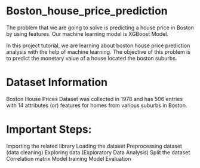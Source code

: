 # Boston_house_price_prediction
The problem that we are going to solve is predicting a house price in Boston by using features. Our machine learning model is XGBoost Model.

In this project tutorial, we are learning about boston house price prediction analysis with the help of machine learning. The objective of this problem is to predict the monetary value of a house located the boston suburbs.

<h1>Dataset Information</h1>
Boston House Prices Dataset was collected in 1978 and has 506 entries with 14 attributes (or) features for homes from various suburbs in Boston.

<h1>Important Steps:</h1>

Importing the related library
Loading the dataset
Preprocessing dataset (data cleaning)
Exploring data (Exploratory Data Analysis)
Split the dataset
Correlation matrix
Model training
Model Evaluation
